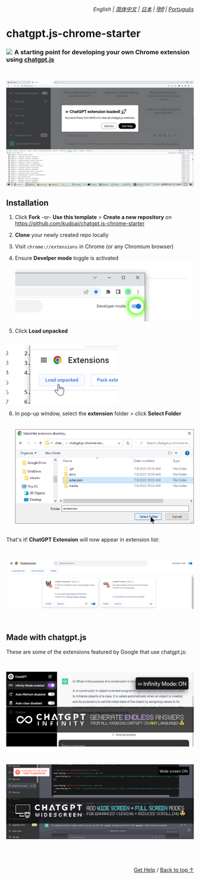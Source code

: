 <div align="right">

###### English | <a href="zh-cn#readme">简体中文</a> | <a href="ja#readme">日本</a> | <a href="hi#readme">हिंदी</a> | <a href="pt#readme">Português</a>

</div>

# chatgpt.js-chrome-starter

<h3><img style="margin: 0 2px -1px 0" height=16 src="https://www.google.com/chrome/static/images/favicons/apple-icon-60x60.png"> A starting point for developing your own Chrome extension using <a href="https://github.com/kudoai/chatgpt.js">chatgpt.js</a></h3>

<br>

![](../media/images/screenshots/extension-loaded.png)

## Installation

1. Click **Fork** -or- **Use this template** > **Create a new repository** on https://github.com/kudoai/chatgpt.js-chrome-starter

2. **Clone** your newly created repo locally

3. Visit `chrome://extensions` in Chrome (or any Chromium browser)

4. Ensure **Develper mode** toggle is activated<br>
![](../media/images/screenshots/developer-mode-toggle.png)

5. Click **Load unpacked**<br><br>
<img src="../media/images/screenshots/load-unpacked-button.png">
<br>

6. In pop-up window, select the **extension** folder > click **Select Folder**<br><br><br>
<img src="../media/images/screenshots/select-extension-folder.png"><br><br>

That's it! **ChatGPT Extension** will now appear in extension list:

<br>

![](../media/images/screenshots/chatgpt-extension-in-list.png)

<br>

## Made with chatgpt.js

These are some of the extensions featured by Google that use chatgpt.js:

<div align="center">

<br>

<a href="https://chatgptinfinity.com" target="_blank"><img width=777 src="https://raw.githubusercontent.com/adamlui/chatgpt-infinity/main/chrome/media/images/tiles/marquee-promo-tile-1400x560.png"></a>

<br>

<a href="https://chatgptwidescreen.com" target="_blank"><img width=777 src="https://raw.githubusercontent.com/adamlui/chatgpt-widescreen/main/chrome/media/images/tiles/marquee-promo-tile-1400x560.png"></a>

<br>

</div>

#

<div align="right"><a href="https://github.com/kudoai/chatgpt.js-chrome-starter/issues">Get Help</a> / <a href="#">Back to top ↑</a></div>
